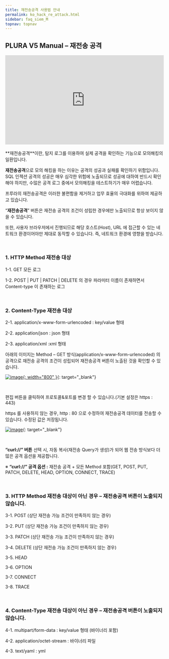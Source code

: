 ```yaml
---
title: 재전송공격 사용법 안내 
permalink: ko_hack_re_attack.html
sidebar: faq_siem_M
topnav: topnav
---
```


## PLURA V5 Manual – 재전송 공격

<style>.embed-container { position: relative; padding-bottom: 56.25%; height: 0; overflow: hidden; max-width: 100%; } .embed-container iframe, .embed-container object, .embed-container embed { position: absolute; top: 0; left: 0; width: 100%; height: 100%; }</style><div class='embed-container'><iframe src='https://www.youtube.com/embed/_ICFu8Rg5h0' frameborder='0' allowfullscreen></iframe></div>

<br />
**재전송공격**이란, 탐지 로그를 이용하여 실제 공격을 확인하는 기능으로 모의해킹의 일환입니다.

**재전송공격**으로 모의 해킹을 하는 이유는 공격의 성공과 실패를 확인하기 위함입니다.
SQL 인젝션 공격의 성공은 매우 심각한 위험에 노출되므로 성공에 대하여 반드시 확인해야 하지만,
수많은 공격 로그 중에서 모의해킹을 테스트하기가 매우 어렵습니다.

프루라의 재전송공격은 이러한 불편함을 제거하고 업무 효율의 극대화를 위하여 제공하고 있습니다.

“**재전송공격**” 버튼은 재전송 공격의 조건이 성립한 경우에만 노출되므로 항상 보이지 않을 수 있습니다.

또한, 사용자 브라우저에서 진행되므로 해당 호스트(Host), URL 에 접근할 수 있는 네트워크 환경이어야만 제대로 동작할 수 있습니다. 즉, 네트워크 환경에 영향을 받습니다.

<br />

### 1. HTTP Method 재전송 대상

1-1. GET 모든 로그

1-2.
POST | PUT | PATCH | DELETE 의 경우 파라미터 이름이 존재하면서 Content-type 이 존재하는 로그

<br />

### 2. Content-Type 재전송 대상

2-1. application/x-www-form-urlencoded : key/value 형태

2-2. application/json : json 형태

2-3. application/xml :xml 형태

아래의 이미지는 Method – GET 방식(application/x-www-form-urlencoded) 의 공격으로 재전송 공격의 조건이 성립되어 재전송공격 버튼이 노출된 것을 확인할 수 있습니다.

 [![image](/docs/images/Additianal/hack/1.png){: width="800" }](/docs/images/Additianal/aws/1.png){: target="_blank"}

<br />

편집 버튼을 클릭하여 프로토콜&포트를 변경 할 수 있습니다.(기본 설정은 https : 443)

https 를 사용하지 않는 경우, http : 80 으로 수정하여 재전송공격 데이터를 전송할 수 있습니다.
수정된 값은 저장됩니다.

 [![image](/docs/images/Additianal/hack/2.png)](/docs/images/Additianal/aws/2.png){: target="_blank"}
 
 <br />

**“curl://” 버튼** 선택 시, 자동 복사(재전송 Query가 생성)가 되어 웹 전송 방식보다 더 많은 공격 옵션을 제공합니다.

※ **“curl://” 공격 옵션 :** 재전송 공격 + 모든 Method 포함(GET, POST, PUT, PATCH, DELETE, HEAD, OPTION, CONNECT, TRACE)

<br />

### 3. HTTP Method 재전송 대상이 아닌 경우 – 재전송공격 버튼이 노출되지 않습니다.

3-1. POST (상단 재전송 가능 조건이 만족하지 않는 경우)

3-2. PUT (상단 재전송 가능 조건이 만족하지 않는 경우)

3-3. PATCH (상단 재전송 가능 조건이 만족하지 않는 경우)

3-4. DELETE (상단 재전송 가능 조건이 만족하지 않는 경우)

3-5. HEAD

3-6. OPTION

3-7. CONNECT

3-8. TRACE

<br />

### 4. Content-Type 재전송 대상이 아닌 경우 – 재전송공격 버튼이 노출되지 않습니다.

4-1. multipart/form-data : key/value 형태 (바이너리 포함)

4-2. application/octet-stream : 바이너리 파일

4-3. text/yaml : yml
